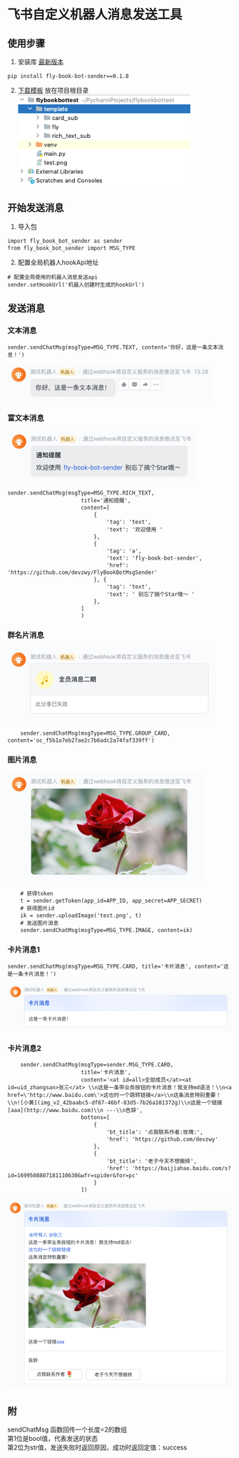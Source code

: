 # 飞书自定义机器人消息发送工具

## 使用步骤

1. 安装库 [最新版本](https://pypi.org/project/fly-book-bot-sender)

```
pip install fly-book-bot-sender==0.1.8
```

2. [下载模板](https://download.fr71.com/open/template.zip) 放在项目根目录  
![img.png](img.png)

## 开始发送消息

1. 导入包

```
import fly_book_bot_sender as sender
from fly_book_bot_sender import MSG_TYPE
```

2. 配置全局机器人hookApi地址

```
# 配置全局使用的机器人消息发送api
sender.setHookUrl('机器人创建时生成的hookUrl')
```

## 发送消息

### 文本消息  
```
sender.sendChatMsg(msgType=MSG_TYPE.TEXT, content='你好，这是一条文本消息！')
```  
![img_5.png](img_5.png)  

### 富文本消息  
![img_6.png](img_6.png)  

```
sender.sendChatMsg(msgType=MSG_TYPE.RICH_TEXT,
                       title='通知提醒',
                       content=[
                           {
                               'tag': 'text',
                               'text': '欢迎使用 '
                           },
                           {
                               'tag': 'a',
                               'text': 'fly-book-bot-sender',
                               'href': 'https://github.com/devzwy/FlyBookBotMsgSender'
                           }, {
                               'tag': 'text',
                               'text': ' 别忘了搞个Star哦～ '
                           },
                       ]
                       )
```  

### 群名片消息  
![img_7.png](img_7.png)  

```
    sender.sendChatMsg(msgType=MSG_TYPE.GROUP_CARD, content='oc_f5b1a7eb27ae2c7b6adc2a74faf339ff')
```

### 图片消息  
![img_8.png](img_8.png)  

```
    # 获得token
    t = sender.getToken(app_id=APP_ID, app_secret=APP_SECRET)
    # 获得图片id
    ik = sender.uploadImage('test.png', t)
    # 发送图片消息
    sender.sendChatMsg(msgType=MSG_TYPE.IMAGE, content=ik)
```

### 卡片消息1
```
sender.sendChatMsg(msgType=MSG_TYPE.CARD, title='卡片消息', content='这是一条卡片消息！')
```  
![img_9.png](img_9.png)  

### 卡片消息2
```
    sender.sendChatMsg(msgType=sender.MSG_TYPE.CARD,
                       title='卡片消息',
                       content='<at id=all>全部成员</at><at id=uid_zhangsan>张三</at> \\n这是一条带业务按钮的卡片消息！我支持md语法！\\n<a href=\'http://www.baidu.com\'>这也时一个跳转链接</a>\\n这条消息特别重要！\\n![小黄](img_v2_42baabc5-df87-46bf-83d5-7b26a101372g)\\n这是一个链接[aaa](http://www.baidu.com)\\n ---\\n告辞',
                       bottons=[
                           {
                               'bt_title': '点我联系作者:玫瑰:',
                               'href': 'https://github.com/devzwy'
                           },
                           {
                               'bt_title': '老子今天不想搬砖',
                               'href': 'https://baijiahao.baidu.com/s?id=1699508807181110630&wfr=spider&for=pc'
                           }
                       ])
```  
![img_10.png](img_10.png)  
## 附
sendChatMsg 函数回传一个长度=2的数组  
第1位是bool值，代表发送的状态  
第2位为str值，发送失败时返回原因，成功时返回定值：success



